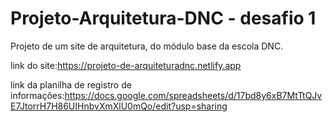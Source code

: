 # Projeto-Arquitetura-DNC - desafio 1
Projeto de um site de arquitetura, do módulo base da escola DNC.

link do site:https://projeto-de-arquiteturadnc.netlify.app

link da planilha de registro de informações:https://docs.google.com/spreadsheets/d/17bd8y6xB7MtTtQJvE7JtorrH7H86UIHnbvXmXlU0mQo/edit?usp=sharing
